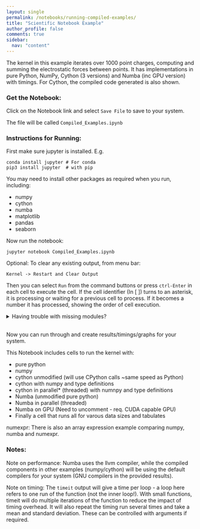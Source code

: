 ```yaml
---
layout: single
permalink: /notebooks/running-compiled-examples/
title: "Scientific Notebook Example"
author_profile: false
comments: true
sidebar:
  nav: "content"
---
```


<!-- ## Scientific Notebook Example -->

The kernel in this example iterates over 1000 point charges, computing and summing the electrostatic forces between points. It has implementations in pure Python, NumPy, Cython (3 versions) and Numba (inc GPU version) with timings. For Cython, the compiled code generated is also shown.

### Get the Notebook:

Click on the Notebook link and select `Save File` to save to your system.

The file will be called `Compiled_Examples.ipynb`


### Instructions for Running:

First make sure jupyter is installed. E.g.

    conda install jupyter # For conda
    pip3 install jupyter  # with pip
    
You may need to install other packages as required when you run, including:

* numpy
* cython
* numba
* matplotlib
* pandas
* seaborn

Now run the notebook:

    jupyter notebook Compiled_Examples.ipynb

Optional: To clear any existing output, from menu bar:

    Kernel -> Restart and Clear Output
    
Then you can select `Run` from the command buttons or press `ctrl-Enter` in each cell to execute the cell. If the cell identifier (In [ ]) turns to an asterisk, it is processing or waiting for a previous cell to process. If it becomes a number it has processed, showing the order of cell execution.

<details>
  <summary>Having trouble with missing modules?</summary>

    Note on installing packages while using Notebook: If you find you need to install a package, install as usual and then restart the kernel in the Jupyter Notebook. From menu bar:

        Kernel -> Restart
        
</details>

<br>

Now you can run through and create results/timings/graphs for your system.
 
This Notebook includes cells to run the kernel with:

 - pure python
 - numpy
 - cython unmodified (will use CPython calls ~same speed as Python)
 - cython with numpy and type definitions
 - cython in parallel* (threaded) with numnpy and type definitions
 - Numba (unmodified pure python)
 - Numba in parallel (threaded)
 - Numba on GPU (Need to uncomment - req. CUDA capable GPU)
 - Finally a cell that runs all for varous data sizes and tabulates

numexpr:
There is also an array expression example comparing numpy, numba and numexpr.


### Notes:

Note on performance: Numba uses the llvm compiler, while the compiled components in other examples (numpy/cython) will be using the default compilers for your system (GNU compilers in the provided results).

Note on timing: The `timeit` output will give a time per loop - a loop here refers to one run of the function (not the inner loop!). With small functions, timeit will do multiple iterations of the function to reduce the impact of timing overhead. It will also repeat the timing run several times and take a mean and standard deviation. These can be controlled with arguments if required.
